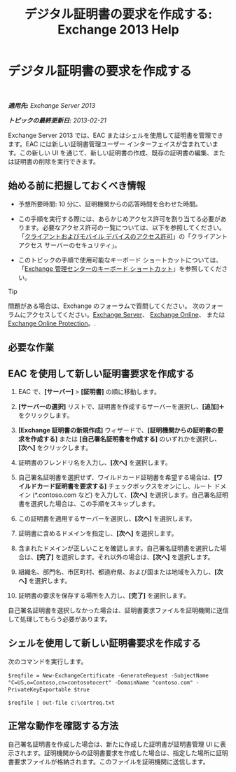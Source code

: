 ﻿---
title: 'デジタル証明書の要求を作成する: Exchange 2013 Help'
TOCTitle: デジタル証明書の要求を作成する
ms:assetid: efb00de7-070b-46bf-a2fc-00d07ae085c1
ms:mtpsurl: https://technet.microsoft.com/ja-jp/library/Bb125165(v=EXCHG.150)
ms:contentKeyID: 52057872
ms.date: 04/24/2018
mtps_version: v=EXCHG.150
ms.translationtype: HT
---

# デジタル証明書の要求を作成する

 

_**適用先:** Exchange Server 2013_

_**トピックの最終更新日:** 2013-02-21_

Exchange Server 2013 では、EAC またはシェルを使用して証明書を管理できます。EAC には新しい証明書管理ユーザー インターフェイスが含まれています。この新しい UI を通じて、新しい証明書の作成、既存の証明書の編集、または証明書の削除を実行できます。

## 始める前に把握しておくべき情報

  - 予想所要時間: 10 分に、証明機関からの応答時間を合わせた時間。

  - この手順を実行する際には、あらかじめアクセス許可を割り当てる必要があります。必要なアクセス許可の一覧については、以下を参照してください。「[クライアントおよびモバイル デバイスのアクセス許可](clients-and-mobile-devices-permissions-exchange-2013-help.md)」の「クライアント アクセス サーバーのセキュリティ」。

  - このトピックの手順で使用可能なキーボード ショートカットについては、「[Exchange 管理センターのキーボード ショートカット](keyboard-shortcuts-in-the-exchange-admin-center-exchange-online-protection-help.md)」を参照してください。


> [!TIP]
> 問題がある場合は、Exchange のフォーラムで質問してください。 次のフォーラムにアクセスしてください。<A href="https://go.microsoft.com/fwlink/p/?linkid=60612">Exchange Server</A>、 <A href="https://go.microsoft.com/fwlink/p/?linkid=267542">Exchange Online</A>、 または <A href="https://go.microsoft.com/fwlink/p/?linkid=285351">Exchange Online Protection</A>。.



## 必要な作業

## EAC を使用して新しい証明書要求を作成する

1.  EAC で、**\[サーバー\]** \> **\[証明書\]** の順に移動します。

2.  **\[サーバーの選択\]** リストで、証明書を作成するサーバーを選択し、**\[追加\]**![\[追加\] アイコン](images/JJ218640.c1e75329-d6d7-4073-a27d-498590bbb558(EXCHG.150).gif "[追加] アイコン") をクリックします。

3.  **\[Exchange 証明書の新規作成\]** ウィザードで、**\[証明機関からの証明書の要求を作成する\]** または **\[自己署名証明書を作成する\]** のいずれかを選択し、**\[次へ\]** をクリックします。

4.  証明書のフレンドリ名を入力し、**\[次へ\]** を選択します。

5.  自己署名証明書を選択せず、ワイルドカード証明書を希望する場合は、**\[ワイルドカード証明書を要求する\]** チェックボックスをオンにし、ルート ドメイン (\*.contoso.com など) を入力して、**\[次へ\]** を選択します。自己署名証明書を選択した場合は、この手順をスキップします。

6.  この証明書を適用するサーバーを選択し、**\[次へ\]** を選択します。

7.  証明書に含めるドメインを指定し、**\[次へ\]** を選択します。

8.  含まれたドメインが正しいことを確認します。自己署名証明書を選択した場合は、**\[完了\]** を選択します。それ以外の場合は、**\[次へ\]** を選択します。

9.  組織名、部門名、市区町村、都道府県、および国または地域を入力し、**\[次へ\]** を選択します。

10. 証明書の要求を保存する場所を入力し、**\[完了\]** を選択します。

自己署名証明書を選択しなかった場合は、証明書要求ファイルを証明機関に送信して処理してもらう必要があります。

## シェルを使用して新しい証明書要求を作成する

次のコマンドを実行します。
  ```
  $reqfile = New-ExchangeCertificate -GenerateRequest -SubjectName "C=US,o=Contoso,cn=contosotocert" -DomainName "contoso.com" -PrivateKeyExportable $true
  ```
  ```
  $reqfile | out-file c:\certreq.txt
  ```

## 正常な動作を確認する方法

自己署名証明書を作成した場合は、新たに作成した証明書が証明書管理 UI に表示されます。証明機関からの証明書要求を作成した場合は、指定した場所に証明書要求ファイルが格納されます。このファイルを証明機関に送信します。

